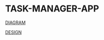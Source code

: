 # TASK-MANAGER-APP

[DIAGRAM](https://github.com/mdjavid12/TASK-MANAGER-APP/tree/55483302cd94a20843ab446ef34f0e7011146bb7/DIAGRAMS)


[DESIGN](https://www.figma.com/proto/ofdSgONuCnHcuNV0y09rUy/prototype?page-id=0%3A1&node-id=177-1116&viewport=562%2C569%2C0.83&t=2k6RN4oDHV0eJioA-1&scaling=scale-down&starting-point-node-id=1%3A2)
